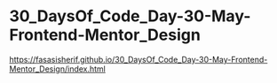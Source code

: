 # 30_DaysOf_Code_Day-30-May-Frontend-Mentor_Design
https://fasasisherif.github.io/30_DaysOf_Code_Day-30-May-Frontend-Mentor_Design/index.html
